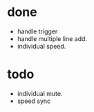 # done
- handle trigger
- handle multiple line add.
- individual speed.

# todo
- individual mute.
- speed sync